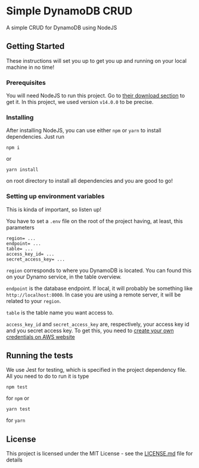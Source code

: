 # Simple DynamoDB CRUD

A simple CRUD for DynamoDB using NodeJS

## Getting Started

These instructions will set you up to get you up and running on your local machine in no time!

### Prerequisites

You will need NodeJS to run this project. Go to [their download section][nodejs-download-section] to get it. In this project, we used version `v14.0.0` to be precise.

### Installing

After installing NodeJS, you can use either `npm` or `yarn` to install dependencies. Just run

```
npm i
```

or

```
yarn install
```

on root directory to install all dependencies and you are good to go!

### Setting up environment variables

This is kinda of important, so listen up!

You have to set a `.env` file on the root of the project having, at least, this parameters

```
region= ...
endpoint= ...
table= ...
access_key_id= ...
secret_access_key= ...
```

`region` corresponds to where you DynamoDB is located. You can found this on your Dynamo service, in the table overview.

`endpoint` is the database endpoint. If local, it will probably be something like `http://localhost:8000`. In case you are using a remote server, it will be related to your `region`.

`table` is the table name you want access to.

`access_key_id` and `secret_access_key` are, respectively, your access key id and you secret access key. To get this, you need to [create your own credentials on AWS website][getting-aws-access-key]

## Running the tests

We use Jest for testing, which is specified in the project dependency file. All you need to do to run it is type

```
npm test
```

for `npm` or

```
yarn test
```

for `yarn`

## License

This project is licensed under the MIT License - see the [LICENSE.md](LICENSE.md) file for details


<!-- external links -->
[nodejs-download-section]: https://nodejs.org/en/download/
[getting-aws-access-key]: https://docs.aws.amazon.com/amazondynamodb/latest/developerguide/SettingUp.DynamoWebService.html#SettingUp.DynamoWebService.GetCredentials